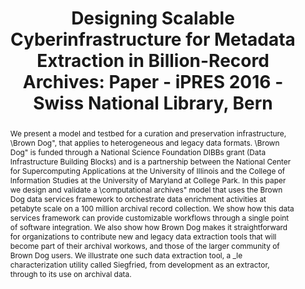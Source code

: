 ---
abstract: We present a model and testbed for a curation and preservation infrastructure,
  \Brown Dog", that applies to heterogeneous and legacy data formats. \Brown Dog"
  is funded through a National Science Foundation DIBBs grant (Data Infrastructure
  Building Blocks) and is a partnership between the National Center for Supercomputing
  Applications at the University of Illinois and the College of Information Studies
  at the University of Maryland at College Park. In this paper we design and validate
  a \computational archives" model that uses the Brown Dog data services framework
  to orchestrate data enrichment activities at petabyte scale on a 100 million archival
  record collection. We show how this data services framework can provide customizable
  workflows through a single point of software integration. We also show how Brown
  Dog makes it straightforward for organizations to contribute new and legacy data
  extraction tools that will become part of their archival workows, and those of the
  larger community of Brown Dog users. We illustrate one such data extraction tool,
  a _le characterization utility called Siegfried, from development as an extractor,
  through to its use on archival data.
creators:
- Padhy, Smruti
- Marciano, Richard
- Jansen, Gregory
date: null
document_url: https://services.phaidra.univie.ac.at/api/object/o:502901/download
grand_parent: iPRES
institutions: []
keywords: []
landing_page_url: https://phaidra.univie.ac.at/o:502901
language: eng
layout: publication
license: CC BY-NC-SA 3.0 AT
notes_url: null
parent: iPRES 2016
presentation_url: null
size: 1221060
source_name: iPRES
title: 'Designing Scalable Cyberinfrastructure for Metadata Extraction in Billion-Record
  Archives: Paper - iPRES 2016 - Swiss National Library, Bern'
type: paper
year: 2016
---
